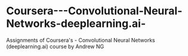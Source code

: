 # Coursera---Convolutional-Neural-Networks-deeplearning.ai-
Assignments of Coursera's - Convolutional Neural Networks (deeplearning.ai) course by Andrew NG
